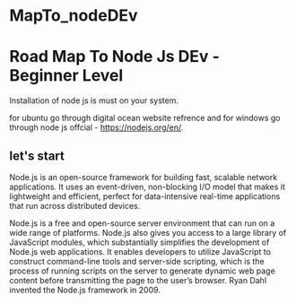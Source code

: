 # MapTo_nodeDEv

# **Road Map To Node Js DEv** - Beginner Level

Installation of node js is must on your system.

for ubuntu go through digital ocean website refrence and for windows go through node js offcial - https://nodejs.org/en/.


## let's start 

Node.js is an open-source framework for building fast, scalable network applications. It uses an event-driven, non-blocking I/O model that makes it lightweight and efficient, perfect for data-intensive real-time applications that run across distributed devices.

Node.js is a free and open-source server environment that can run on a wide range of platforms. Node.js also gives you access to a large library of JavaScript modules, which substantially simplifies the development of Node.js web applications. It enables developers to utilize JavaScript to construct command-line tools and server-side scripting, which is the process of running scripts on the server to generate dynamic web page content before transmitting the page to the user’s browser. Ryan Dahl invented the Node.js framework in 2009.
